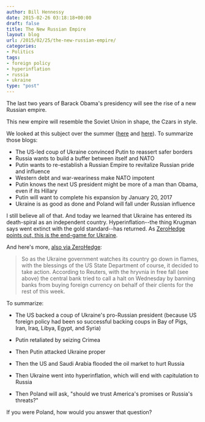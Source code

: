 ```yaml
---
author: Bill Hennessy
date: 2015-02-26 03:18:18+00:00
draft: false
title: The New Russian Empire
layout: blog
url: /2015/02/25/the-new-russian-empire/
categories:
- Politics
tags:
- foreign policy
- hyperinflation
- russia
- ukraine
type: "post"
---
```


The last two years of Barack Obama's presidency will see the rise of a new Russian empire.

This new empire will resemble the Soviet Union in shape, the Czars in style.

We looked at this subject over the summer ([here](https://hennessysview.com/2014/03/23/now-the-white-house-says-russia-preparing-to-invade-ukraine/) and [here](https://hennessysview.com/2014/03/16/predicted-russias-ukraine-adventure-polands-next/)). To summarize those blogs:




  * The US-led coup of Ukraine convinced Putin to reassert safer borders
  * Russia wants to build a buffer between itself and NATO
  * Putin wants to re-establish a Russian Empire to revitalize Russian pride and influence
  * Western debt and war-weariness make NATO impotent
  * Putin knows the next US president might be more of a man than Obama, even if its Hillary
  * Putin will want to complete his expansion by January 20, 2017
  * Ukraine is as good as done and Poland will fall under Russian influence




I still believe all of that. And today we learned that Ukraine has entered its death-spiral as an independent country. Hyperinflation--the thing Krugman says went extinct with the gold standard--has returned. As [ZeroHedge points out, this is the end-game for Ukraine](https://www.zerohedge.com/news/2015-02-25/ukraine-enters-endgame).

And here's more, [also via ZeroHedge](https://www.zerohedge.com/news/2015-02-25/ukraine-enters-hyperinflation-currency-trading-halted-soon-we-will-wwalk-around-suit):



> So as the Ukraine government watches its country go down in flames, with the blessings of the US State Department of course, it decided to take action. According to Reuters, with the hryvnia in free fall (see above) the central bank tried to call a halt on Wednesday by banning banks from buying foreign currency on behalf of their clients for the rest of this week.



To summarize:




  * The US backed a coup of Ukraine's pro-Russian president (because US foreign policy had been so successful backing coups in Bay of Pigs, Iran, Iraq, Libya, Egypt, and Syria)


* Putin retaliated by seizing Crimea
* Then Putin attacked Ukraine proper
* Then the US and Saudi Arabia flooded the oil market to hurt Russia
* Then Ukraine went into hyperinflation, which will end with capitulation to Russia
* Then Poland will ask, "should we trust America's promises or Russia's threats?"




If you were Poland, how would you answer that question?
